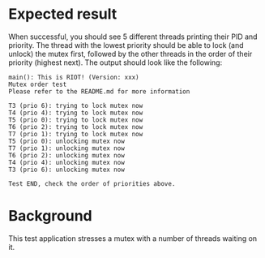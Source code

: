 Expected result
===============
When successful, you should see 5 different threads printing their PID and
priority. The thread with the lowest priority should be able to lock (and
unlock) the mutex first, followed by the other threads in the order of their
priority (highest next). The output should look like the following:

```
main(): This is RIOT! (Version: xxx)
Mutex order test
Please refer to the README.md for more information

T3 (prio 6): trying to lock mutex now
T4 (prio 4): trying to lock mutex now
T5 (prio 0): trying to lock mutex now
T6 (prio 2): trying to lock mutex now
T7 (prio 1): trying to lock mutex now
T5 (prio 0): unlocking mutex now
T7 (prio 1): unlocking mutex now
T6 (prio 2): unlocking mutex now
T4 (prio 4): unlocking mutex now
T3 (prio 6): unlocking mutex now

Test END, check the order of priorities above.
```

Background
==========
This test application stresses a mutex with a number of threads waiting on it.

